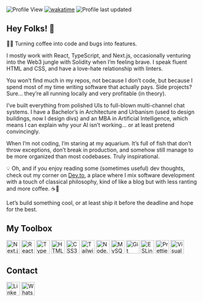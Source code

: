 ![Profile View](https://komarev.com/ghpvc/?username=Ftarganski&color=brightgreen&style=flat) [![wakatime](https://wakatime.com/badge/user/92166b18-0974-4450-9409-b45e11abfbce.svg)](https://wakatime.com/@92166b18-0974-4450-9409-b45e11abfbce) ![Profile last updated](https://img.shields.io/github/last-commit/ftarganski/ftarganski/main?label=Last%20Updated&style=flat)

## Hey Folks! 👋      

👨‍💻 Turning coffee into code and bugs into features.

I mostly work with React, TypeScript, and Next.js, occasionally venturing into the Web3 jungle with Solidity when I’m feeling brave. I speak fluent HTML and CSS, and have a love-hate relationship with linters.

You won’t find much in my repos, not because I don’t code, but because I spend most of my time writing software that actually pays. Side projects? Sure… they’re all running locally and very profitable (in theory).

I’ve built everything from polished UIs to full-blown multi-channel chat systems. I have a Bachelor’s in Architecture and Urbanism (used to design buildings, now I design divs) and an MBA in Artificial Intelligence, which means I can explain why your AI isn’t working… or at least pretend convincingly.

When I’m not coding, I’m staring at my aquarium. It’s full of fish that don’t throw exceptions, don’t break in production, and somehow still manage to be more organized than most codebases. Truly inspirational.

💡 Oh, and if you enjoy reading some (sometimes useful) dev thoughts, check out my corner on [Dev.to](https://dev.to/targanski), a place where I mix software development with a touch of classical philosophy, kind of like a blog but with less ranting and more coffee. ☕🚀

Let’s build something cool, or at least ship it before the deadline and hope for the best.

## My Toolbox
<a href="https://nextjs.org/" title="Next.js"><img src="https://github.com/get-icon/geticon/raw/master/icons/nextjs-icon.svg" alt="Next.js" width="35px" height="35px"></a>
<a href="https://reactjs.org/" title="React"><img src="https://github.com/get-icon/geticon/raw/master/icons/react.svg" alt="React" width="35px" height="35px"></a>
<a href="https://www.typescriptlang.org/" title="Typescript"><img src="https://github.com/get-icon/geticon/raw/master/icons/typescript-icon.svg" alt="Typescript" width="35px" height="35px"></a>
<a href="https://www.w3.org/TR/html5/" title="HTML5"><img src="https://github.com/get-icon/geticon/raw/master/icons/html-5.svg" alt="HTML5" width="35px" height="35px"></a>
<a href="https://www.w3.org/TR/CSS/" title="CSS3"><img src="https://github.com/get-icon/geticon/raw/master/icons/css-3.svg" alt="CSS3" width="35px" height="35px"></a>
<a href="https://tailwindcss.com/" title="Tailwind CSS"><img src="https://github.com/get-icon/geticon/raw/master/icons/tailwindcss-icon.svg" alt="Tailwind CSS" width="35px" height="35px"></a>
<a href="https://nodejs.org/" title="Node.js"><img src="https://github.com/get-icon/geticon/raw/master/icons/nodejs-icon.svg" alt="Node.js" width="35px" height="35px"></a>
<a href="https://dev.mysql.com/" title="MySQL"><img src="https://github.com/get-icon/geticon/raw/master/icons/mysql.svg" alt="MySQL" width="35px" height="35px"></a>
<a href="https://git-scm.com/" title="Git"><img src="https://github.com/get-icon/geticon/raw/master/icons/git-icon.svg" alt="Git" width="35px" height="35px"></a>
<a href="https://eslint.org/" title="ESLint"><img src="https://github.com/get-icon/geticon/raw/master/icons/eslint.svg" alt="ESLint" width="35px" height="35px"></a>
<a href="https://prettier.io/" title="Prettier"><img src="https://github.com/get-icon/geticon/raw/master/icons/prettier.svg" alt="Prettier" width="35px" height="35px"></a>
<a href="https://code.visualstudio.com/" title="Visual Studio Code"><img src="https://github.com/get-icon/geticon/raw/master/icons/visual-studio-code.svg" alt="Visual Studio Code" width="35px" height="35px"></a>

## Contact
<a href="https://www.linkedin.com/in/targanski" title="Linkedin" target="_blank"><img src="https://github.com/get-icon/geticon/blob/master/icons/linkedin-icon.svg" alt="Linkedin"  width="35px" height="35px"></a>
<a href="https://api.whatsapp.com/send?phone=5548988222992" title="Whatsapp" target="_blank"><img src="https://github.com/get-icon/geticon/blob/master/icons/whatsapp.svg" alt="Whatsapp" width="35px" height="35px"></a>
